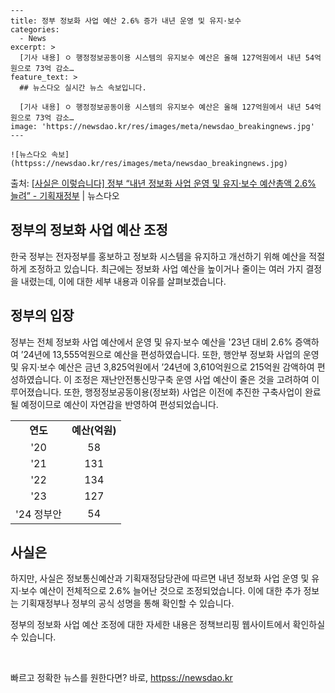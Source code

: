     ---
    title: 정부 정보화 사업 예산 2.6% 증가 내년 운영 및 유지·보수
    categories:
      - News
    excerpt: >
      [기사 내용] ㅇ 행정정보공동이용 시스템의 유지보수 예산은 올해 127억원에서 내년 54억원으로 73억 감소…
    feature_text: >
      ## 뉴스다오 실시간 뉴스 속보입니다.
    
      [기사 내용] ㅇ 행정정보공동이용 시스템의 유지보수 예산은 올해 127억원에서 내년 54억원으로 73억 감소…
    image: 'https://newsdao.kr/res/images/meta/newsdao_breakingnews.jpg'
    ---
    
    ![뉴스다오 속보](httpss://newsdao.kr/res/images/meta/newsdao_breakingnews.jpg)

<p>출처: <a href="httpss://newsdao.kr/2681" rel="dofollow">[사실은 이렇습니다] 정부 “내년 정보화 사업 운영 및 유지·보수 예산총액 2.6% 늘려” - 기획재정부</a> | 뉴스다오</p>

<h2>정부의 정보화 사업 예산 조정</h2>
<p data-ke-size="size16">한국 정부는 전자정부를 홍보하고 정보화 시스템을 유지하고 개선하기 위해 예산을 적절하게 조정하고 있습니다. 최근에는 정보화 사업 예산을 높이거나 줄이는 여러 가지 결정을 내렸는데, 이에 대한 세부 내용과 이유를 살펴보겠습니다.</p>

<h2 data-ke-size="size26">정부의 입장</h2>
<p data-ke-size="size16">정부는 전체 정보화 사업 예산에서 운영 및 유지·보수 예산을 '23년 대비 2.6% 증액하여 ’24년에 13,555억원으로 예산을 편성하였습니다. 또한, 행안부 정보화 사업의 운영 및 유지·보수 예산은 금년 3,825억원에서 ’24년에 3,610억원으로 215억원 감액하여 편성하였습니다. 이 조정은 재난안전통신망구축 운영 사업 예산이 줄은 것을 고려하여 이루어졌습니다. 또한, 행정정보공동이용(정보화) 사업은 이전에 추진한 구축사업이 완료될 예정이므로 예산이 자연감을 반영하여 편성되었습니다.</p>
<table>
	<tr>
		<td style="text-align: center; height: 17px;"><b>연도</b></td>
		<td style="text-align: center; height: 17px;"><b>예산(억원)</b></td>
	</tr>
	<tr>
		<td style="text-align: center; height: 17px;">'20</td>
		<td style="text-align: center; height: 17px;">58</td>
	</tr>
	<tr>
		<td style="text-align: center; height: 17px;">'21</td>
		<td style="text-align: center; height: 17px;">131</td>
	</tr>
	<tr>
		<td style="text-align: center; height: 17px;">'22</td>
		<td style="text-align: center; height: 17px;">134</td>
	</tr>
	<tr>
		<td style="text-align: center; height: 17px;">'23</td>
		<td style="text-align: center; height: 17px;">127</td>
	</tr>
	<tr>
		<td style="text-align: center; height: 17px;">'24 정부안</td>
		<td style="text-align: center; height: 17px;">54</td>
	</tr>
</table>

<h2 data-ke-size="size26">사실은</h2>
<p data-ke-size="size16">하지만, 사실은 정보통신예산과 기획재정담당관에 따르면 내년 정보화 사업 운영 및 유지·보수 예산이 전체적으로 2.6% 늘어난 것으로 조정되었습니다. 이에 대한 추가 정보는 기획재정부나 정부의 공식 성명을 통해 확인할 수 있습니다.</p>
<p data-ke-size="size16">정부의 정보화 사업 예산 조정에 대한 자세한 내용은 정책브리핑 웹사이트에서 확인하실 수 있습니다.</p>
<p data-ke-size="size16">&nbsp;</p> 

빠르고 정확한 뉴스를 원한다면? 바로, <a href="httpss://newsdao.kr" rel="dofollow">httpss://newsdao.kr</a>


    